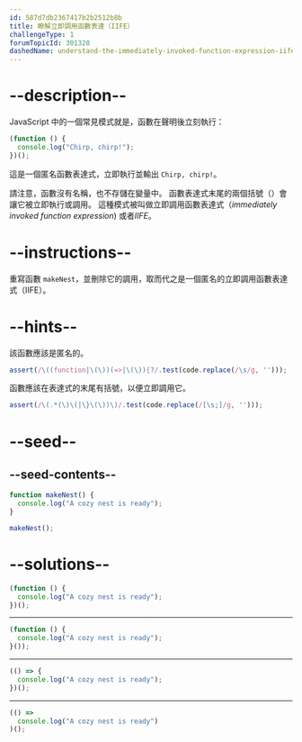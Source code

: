 ```yaml
---
id: 587d7db2367417b2b2512b8b
title: 瞭解立即調用函數表達（IIFE）
challengeType: 1
forumTopicId: 301328
dashedName: understand-the-immediately-invoked-function-expression-iife
---
```


# --description--

JavaScript 中的一個常見模式就是，函數在聲明後立刻執行：

```js
(function () {
  console.log("Chirp, chirp!");
})();
```

這是一個匿名函數表達式，立即執行並輸出 `Chirp, chirp!`。

請注意，函數沒有名稱，也不存儲在變量中。 函數表達式末尾的兩個括號（）會讓它被立即執行或調用。 這種模式被叫做立即調用函數表達式（<dfn>immediately invoked function expression</dfn>) 或者<dfn>IIFE</dfn>。

# --instructions--

重寫函數 `makeNest`，並刪除它的調用，取而代之是一個匿名的立即調用函數表達式（IIFE）。

# --hints--

該函數應該是匿名的。

```js
assert(/\((function|\(\))(=>|\(\)){?/.test(code.replace(/\s/g, '')));
```

函數應該在表達式的末尾有括號，以便立即調用它。

```js
assert(/\(.*(\)\(|\}\(\))\)/.test(code.replace(/[\s;]/g, '')));
```

# --seed--

## --seed-contents--

```js
function makeNest() {
  console.log("A cozy nest is ready");
}

makeNest();
```

# --solutions--

```js
(function () {
  console.log("A cozy nest is ready");
})();
```

---

```js
(function () {
  console.log("A cozy nest is ready");
}());
```

---

```js
(() => {
  console.log("A cozy nest is ready");
})();
```

---

```js
(() =>
  console.log("A cozy nest is ready")
)();
```
